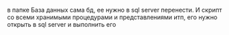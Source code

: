 в папке База данных сама бд, ее нужно в sql server перенести. И скрипт со всеми хранимыми процедурами и представлениями итп, его нужно открыть в sql server и выполнить его
